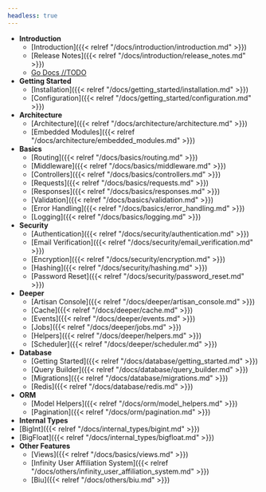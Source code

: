 ```yaml
---
headless: true
---
```


- **Introduction**
  - [Introduction]({{< relref "/docs/introduction/introduction.md" >}})
  - [Release Notes]({{< relref "/docs/introduction/release_notes.md" >}})
  - [Go Docs //TODO](https://totoval.com)
- **Getting Started**
  - [Installation]({{< relref "/docs/getting_started/installation.md" >}})
  - [Configuration]({{< relref "/docs/getting_started/configuration.md" >}})
- **Architecture**
  - [Architecture]({{< relref "/docs/architecture/architecture.md" >}})
  - [Embedded Modules]({{< relref "/docs/architecture/embedded_modules.md" >}})
- **Basics**
  - [Routing]({{< relref "/docs/basics/routing.md" >}})
  - [Middleware]({{< relref "/docs/basics/middleware.md" >}})
  - [Controllers]({{< relref "/docs/basics/controllers.md" >}})
  - [Requests]({{< relref "/docs/basics/requests.md" >}})
  - [Responses]({{< relref "/docs/basics/responses.md" >}})
  - [Validation]({{< relref "/docs/basics/validation.md" >}})
  - [Error Handling]({{< relref "/docs/basics/error_handling.md" >}})
  - [Logging]({{< relref "/docs/basics/logging.md" >}})
- **Security**
  - [Authentication]({{< relref "/docs/security/authentication.md" >}})
  - [Email Verification]({{< relref "/docs/security/email_verification.md" >}})
  - [Encryption]({{< relref "/docs/security/encryption.md" >}})
  - [Hashing]({{< relref "/docs/security/hashing.md" >}})
  - [Password Reset]({{< relref "/docs/security/password_reset.md" >}})
- **Deeper**
  - [Artisan Console]({{< relref "/docs/deeper/artisan_console.md" >}})
  - [Cache]({{< relref "/docs/deeper/cache.md" >}})
  - [Events]({{< relref "/docs/deeper/events.md" >}})
  - [Jobs]({{< relref "/docs/deeper/jobs.md" >}})
  - [Helpers]({{< relref "/docs/deeper/helpers.md" >}})
  - [Scheduler]({{< relref "/docs/deeper/scheduler.md" >}})
- **Database**
  - [Getting Started]({{< relref "/docs/database/getting_started.md" >}})
  - [Query Builder]({{< relref "/docs/database/query_builder.md" >}})
  - [Migrations]({{< relref "/docs/database/migrations.md" >}})
  - [Redis]({{< relref "/docs/database/redis.md" >}})
- **ORM**
  - [Model Helpers]({{< relref "/docs/orm/model_helpers.md" >}})
  - [Pagination]({{< relref "/docs/orm/pagination.md" >}})
- **Internal Types**
 - [BigInt]({{< relref "/docs/internal_types/bigint.md" >}})
 - [BigFloat]({{< relref "/docs/internal_types/bigfloat.md" >}})
- **Other Features**
  - [Views]({{< relref "/docs/basics/views.md" >}})
  - [Infinity User Affiliation System]({{< relref "/docs/others/infinity_user_affiliation_system.md" >}})
  - [Biu]({{< relref "/docs/others/biu.md" >}})
